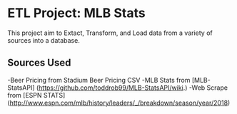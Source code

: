 # ETL Project: MLB Stats
This project aim to Extact, Transform, and Load data from a variety of sources into a database.

## Sources Used
-Beer Pricing from Stadium Beer Pricing CSV
-MLB Stats from [MLB-StatsAPI] (https://github.com/toddrob99/MLB-StatsAPI/wiki.)
-Web Scrape from [ESPN STATS] (http://www.espn.com/mlb/history/leaders/_/breakdown/season/year/2018)
